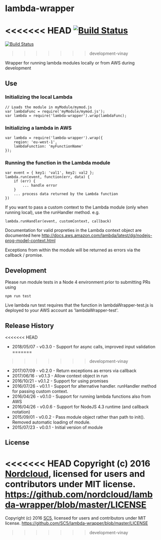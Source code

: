 # lambda-wrapper

<<<<<<< HEAD
[![Build Status](https://travis-ci.org/nordcloud/lambda-wrapper.svg?branch=master)](https://travis-ci.org/nordcloud/lambda-wrapper)
=======
[![Build Status](https://travis-ci.org/SC5/lambda-wrapper.svg?branch=master)](https://travis-ci.org/SC5/lambda-wrapper)
>>>>>>> development-vinay

Wrapper for running lambda modules locally or from AWS during development

## Use 

### Initializing the local Lambda

    // Loads the module in myModule/mymod.js
    var lambdaFunc = require('myModule/mymod.js');
    var lambda = require('lambda-wrapper').wrap(lambdaFunc);

### Initializing a lambda in AWS
    
    var lambda = require('lambda-wrapper').wrap({
        region: 'eu-west-1',
        lambdaFunction: 'myFunctionName'
    });

### Running the function in the Lambda module

    var event = { key1: 'val1', key2: val2 };
    lambda.run(event, function(err, data) {
        if (err) {
            ... handle error
        }
        ... process data returned by the Lambda function
    })

If you want to pass a custom context to the Lambda module (only when running local), use the runHandler method. e.g.
    
    lambda.runHandler(event, customContext, callback)

Documentation for valid propreties in the Lambda context object are documented here http://docs.aws.amazon.com/lambda/latest/dg/nodejs-prog-model-context.html

Exceptions from within the module will be returned as errors via the callback / promise.
 
## Development

Please run module tests in a Node 4 environment prior to submitting PRs using 

    npm run test

Live lambda run test requires that the function in lambdaWrapper-test.js is deployed 
to your AWS account as 'lambdaWrapper-test'. 

## Release History

<<<<<<< HEAD
* 2018/05/07 - v0.3.0 - Support for async calls, improved input validation 
=======
>>>>>>> development-vinay
* 2017/07/09 - v0.2.0 - Return exceptions as errors via callback
* 2017/06/16 - v0.1.3 - Allow context object in run
* 2016/10/21 - v0.1.2 - Support for using promises
* 2016/07/26 - v0.1.1 - Support for alternative handler. runHandler method for passing custom context.
* 2016/04/26 - v0.1.0 - Support for running lambda functions also from AWS
* 2016/04/26 - v0.0.6 - Support for NodeJS 4.3 runtime (and callback notation)
* 2015/09/01 - v0.0.2 - Pass module object rather than path to init().
                        Removed automatic loading of module.
* 2015/07/23 - v0.0.1 - Initial version of module

## License

<<<<<<< HEAD
Copyright (c) 2016 [Nordcloud](https://nordcloud.com/), licensed for users and contributors under MIT license.
https://github.com/nordcloud/lambda-wrapper/blob/master/LICENSE
=======
Copyright (c) 2016 [SC5](http://sc5.io/), licensed for users and contributors under MIT license.
https://github.com/SC5/lambda-wrapper/blob/master/LICENSE
>>>>>>> development-vinay
